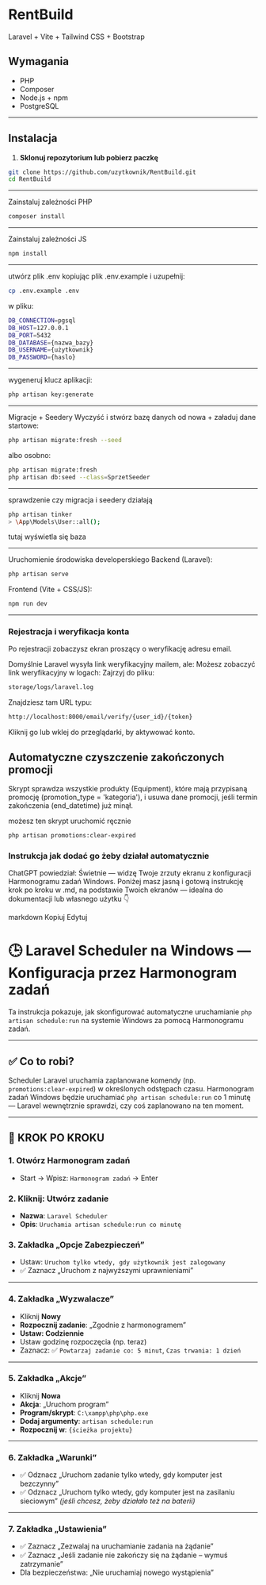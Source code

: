 # RentBuild

Laravel + Vite + Tailwind CSS + Bootstrap

## Wymagania

- PHP
- Composer
- Node.js + npm
- PostgreSQL

---

## Instalacja

1. **Sklonuj repozytorium lub pobierz paczkę**
```bash
git clone https://github.com/uzytkownik/RentBuild.git
cd RentBuild
```
---

Zainstaluj zależności PHP

```bash
composer install
```

---

Zainstaluj zależności JS
```bash
npm install
```

---

utwórz plik .env kopiując plik .env.example i uzupełnij:
```bash
cp .env.example .env
```
w pliku:
```bash
DB_CONNECTION=pgsql
DB_HOST=127.0.0.1
DB_PORT=5432
DB_DATABASE={nazwa_bazy}
DB_USERNAME={użytkownik}
DB_PASSWORD={haslo}
```

---

wygeneruj klucz aplikacji:
```bash
php artisan key:generate
```

---

Migracje + Seedery
Wyczyść i stwórz bazę danych od nowa + załaduj dane startowe:
```bash
php artisan migrate:fresh --seed
```
albo osobno:
```bash
php artisan migrate:fresh
php artisan db:seed --class=SprzetSeeder
```

---

sprawdzenie czy migracja i seedery działają
```bash
php artisan tinker
> \App\Models\User::all();
```
tutaj wyświetla się baza

---

Uruchomienie środowiska developerskiego
Backend (Laravel):
```bash
php artisan serve
```

Frontend (Vite + CSS/JS):
```bash
npm run dev
```

---

### Rejestracja i weryfikacja konta
Po rejestracji zobaczysz ekran proszący o weryfikację adresu email.

Domyślnie Laravel wysyła link weryfikacyjny mailem, ale:
Możesz zobaczyć link weryfikacyjny w logach:
Zajrzyj do pliku:

```bash
storage/logs/laravel.log
```
Znajdziesz tam URL typu:

```bash
http://localhost:8000/email/verify/{user_id}/{token}
```
Kliknij go lub wklej do przeglądarki, by aktywować konto.

## Automatyczne czyszczenie zakończonych promocji
Skrypt sprawdza wszystkie produkty (Equipment), które mają przypisaną promocję
(promotion_type = 'kategoria'), i usuwa dane promocji, jeśli termin zakończenia 
(end_datetime) już minął.

możesz ten skrypt uruchomić ręcznie
```bash
php artisan promotions:clear-expired
```

### Instrukcja jak dodać go żeby działał automatycznie
ChatGPT powiedział:
Świetnie — widzę Twoje zrzuty ekranu z konfiguracji Harmonogramu zadań Windows. Poniżej masz jasną i gotową instrukcję krok po kroku w .md, na podstawie Twoich ekranów — idealna do dokumentacji lub własnego użytku 👇

markdown
Kopiuj
Edytuj
# 🕒 Laravel Scheduler na Windows — Konfiguracja przez Harmonogram zadań

Ta instrukcja pokazuje, jak skonfigurować automatyczne uruchamianie `php artisan schedule:run` na systemie Windows za pomocą Harmonogramu zadań.

---

## ✅ Co to robi?

Scheduler Laravel uruchamia zaplanowane komendy (np. `promotions:clear-expired`) w określonych odstępach czasu. Harmonogram zadań Windows będzie uruchamiać `php artisan schedule:run` co 1 minutę — Laravel wewnętrznie sprawdzi, czy coś zaplanowano na ten moment.

---

## 🔧 KROK PO KROKU

### 1. Otwórz Harmonogram zadań
- Start → Wpisz: `Harmonogram zadań` → Enter

### 2. Kliknij: **Utwórz zadanie**
- **Nazwa**: `Laravel Scheduler`
- **Opis**: `Uruchamia artisan schedule:run co minutę`

### 3. Zakładka „Opcje Zabezpieczeń”
- Ustaw: `Uruchom tylko wtedy, gdy użytkownik jest zalogowany`
- ✅ Zaznacz „Uruchom z najwyższymi uprawnieniami”

---

### 4. Zakładka „Wyzwalacze”
- Kliknij **Nowy**
- **Rozpocznij zadanie**: „Zgodnie z harmonogramem”
- **Ustaw: Codziennie**
- Ustaw godzinę rozpoczęcia (np. teraz)
- Zaznacz: ✅ `Powtarzaj zadanie co: 5 minut`, `Czas trwania: 1 dzień`

---

### 5. Zakładka „Akcje”
- Kliknij **Nowa**
- **Akcja**: „Uruchom program”
- **Program/skrypt**: `C:\xampp\php\php.exe`
- **Dodaj argumenty**: `artisan schedule:run`
- **Rozpocznij w**: `{ścieżka projektu}`

---

### 6. Zakładka „Warunki”
- ✅ Odznacz „Uruchom zadanie tylko wtedy, gdy komputer jest bezczynny”
- ✅ Odznacz „Uruchom tylko wtedy, gdy komputer jest na zasilaniu sieciowym” *(jeśli chcesz, żeby działało też na baterii)*

---

### 7. Zakładka „Ustawienia”
- ✅ Zaznacz „Zezwalaj na uruchamianie zadania na żądanie”
- ✅ Zaznacz „Jeśli zadanie nie zakończy się na żądanie – wymuś zatrzymanie”
- Dla bezpieczeństwa: „Nie uruchamiaj nowego wystąpienia”
